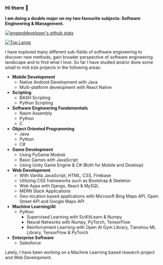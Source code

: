 ### Hi there 👋

**I am doing a double major on my two favourite subjects: Software Engineering & Management.**

<!-- Code for Github Stats -->
[![enganddeveloper's github stats](https://github-readme-stats.vercel.app/api?username=enganddeveloper&count_private=true&show_icons=true&theme=radical&hide_rank=false)](https://github.com/anuraghazra/github-readme-stats)

<!-- Code for Showing Most Frequently Used Programming Languages -->
[![Top Langs](https://github-readme-stats.vercel.app/api/top-langs/?username=enganddeveloper&layout=compact)](https://github.com/anuraghazra/github-readme-stats)

I have explored many different sub-fields of software engineering to discover new methods, gain broader perspective of software engineering landscape and to find what I love. So far I have studied and/or done some small to mid size projects in the following areas:
* **Mobile Development**
  * Native Android Development with Java
  * Multi-platform development with React Native
* **Scripting**
  * BASH Scripting
  * Python Scripting 
* **Software Engineering Fundementals**
  * Nasm Assembly
  * Python
  * C
* **Object Oriented Programming**
  * Java
  * Python
  * C#
* **Game Development**
  * Using PyGame Module
  * Basic Games with JavaScript 
  * Using Unity Game Engine & C# (Both for Mobile and Desktop)
* **Web Development**
  * With Vanilla JavaScript, HTML, CSS, Firebase
  * Utilizing CSS frameworks such as Bootstrap & Skeleton
  * Web Apps with Django, React & MySQL
  * MERN Stack Applications
  * Geo-location based applications with Microsoft Bing Maps API, Open Street API and Google Maps API
* **Machine Learning/AI**
  * Python
    * Supervised Learning with SciKitLearn & Numpy
    * Neural Networks with Numpy, PyTorch, TensorFlow
    * Reinforcement Learning with Open AI Gym Library, Tianshou ML Library, TensorFlow & PyTorch
* **Enterprise Software**
  * Salesforce   

Lately, I have been working on a Machine Learning based research project and Web Development.

<!--
**EngandDeveloper/EngandDeveloper** is a ✨ _special_ ✨ repository because its `README.md` (this file) appears on your GitHub profile.

Here are some ideas to get you started:

- 🔭 I’m currently working on ...
- 🌱 I’m currently learning ...
- 👯 I’m looking to collaborate on ...
- 🤔 I’m looking for help with ...
- 💬 Ask me about ...
- 📫 How to reach me: ...
- 😄 Pronouns: ...
- ⚡ Fun fact: ...
-->


